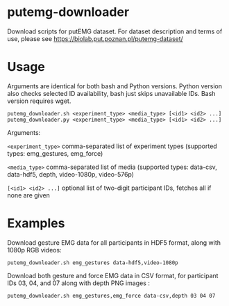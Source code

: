 # putemg-downloader
Download scripts for putEMG dataset.
For dataset description and terms of use, please see https://biolab.put.poznan.pl/putemg-dataset/

# Usage

Arguments are identical for both bash and Python versions. Python version also checks selected ID availability, bash just skips unavailable IDs. Bash version requires wget.

```shell
putemg_downloader.sh <experiment_type> <media_type> [<id1> <id2> ...]
putemg_downloader.py <experiment_type> <media_type> [<id1> <id2> ...]
```
Arguments:

`<experiment_type>` comma-separated list of experiment types (supported types: emg_gestures, emg_force)
    
`<media_type>` comma-separated list of media (supported types: data-csv, data-hdf5, depth, video-1080p, video-576p)
    
`[<id1> <id2> ...]` optional list of two-digit participant IDs, fetches all if none are given

# Examples

Download gesture EMG data for all participants in HDF5 format, along with 1080p RGB videos:
```shell
putemg_downloader.sh emg_gestures data-hdf5,video-1080p
```

Download both gesture and force EMG data in CSV format, for participant IDs 03, 04, and 07 along with depth PNG images :
```shell
putemg_downloader.sh emg_gestures,emg_force data-csv,depth 03 04 07
```
